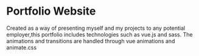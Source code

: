 # Portfolio Website
Created as a way of presenting myself and my projects to any potential employer,this portfolio includes technologies such as vue.js and sass. The animations and transitions are handled through vue animations and animate.css
